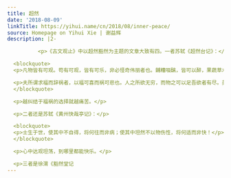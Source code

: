 ```yaml
---
title: 超然
date: '2018-08-09'
linkTitle: https://yihui.name/cn/2018/08/inner-peace/
source: Homepage on Yihui Xie | 谢益辉
description: |2-

          <p>《古文观止》中以超然豁然为主题的文章大致有四。一者苏轼《超然台记》：</p>

  <blockquote>
  <p>凡物皆有可观。苟有可观，皆有可乐，非必怪奇伟丽者也。餔糟啜醨，皆可以醉，果蔬草木，皆可以饱。推此类也，吾安往而不乐？</p>

  <p>夫所谓求福而辞祸者，以福可喜而祸可悲也。人之所欲无穷，而物之可以足吾欲者有尽。美恶之辨战乎中，而去取之择交乎前，则可乐者常少，而可悲者常多，是谓求祸而辞福。夫求祸而辞福，岂人之情也哉！物有以盖之矣。彼游于物之内，而不游于物之外；物非有大小也，自其内而观之，未有不高且大者也。彼其高大以临我，则我常眩乱反复，如隙中之观斗，又焉知胜负之所在？是以美恶横生，而忧乐出焉；可不大哀乎！</p>
  </blockquote>

  <p>越纠结于福祸的选择就越痛苦。</p>

  <p>二者还是苏轼《黄州快哉亭记》：</p>

  <blockquote>
  <p>士生于世，使其中不自得，将何往而非病；使其中坦然不以物伤性，将何适而非快！</p>
  </blockquote>

  <p>心中达观坦荡，到哪里都能快乐。</p>

  <p>三者是徐渭《豁然堂记
---
```

